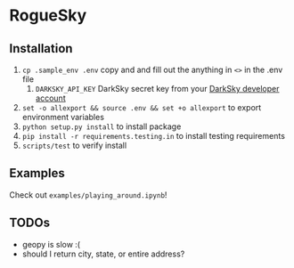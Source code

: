 # RogueSky

## Installation

1. `cp .sample_env .env` copy and and fill out the anything in `<>` in the .env file
    1. `DARKSKY_API_KEY` DarkSky secret key from your [DarkSky developer account](https://darksky.net/dev/account)
2. `set -o allexport && source .env && set +o allexport` to export environment variables
3. `python setup.py install` to install package
4. `pip install -r requirements.testing.in` to install testing requirements
6. `scripts/test` to verify install

## Examples

Check out `examples/playing_around.ipynb`!

## TODOs

- geopy is slow :(
- should I return city, state, or entire address?
